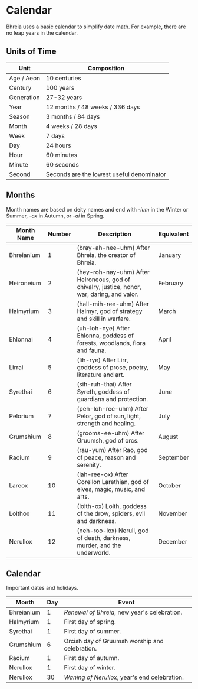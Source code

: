 # Calendar

Bhreia uses a basic calendar to simplify date math. For example, there are no leap years in the calendar.

## Units of Time

| Unit       | Composition                               |
| ---------- | ----------------------------------------- |
| Age / Aeon | 10 centuries                              |
| Century    | 100 years                                 |
| Generation | 27-32 years                               |
| Year       | 12 months / 48 weeks / 336 days           |
| Season     | 3 months / 84 days                        |
| Month      | 4 weeks / 28 days                         |
| Week       | 7 days                                    |
| Day        | 24 hours                                  |
| Hour       | 60 minutes                                |
| Minute     | 60 seconds                                |
| Second     | Seconds are the lowest useful denominator |

## Months

Month names are based on deity names and end with *-ium* in the Winter or Summer, *-ox* in Autumn, or *-ai* in Spring.

| Month Name | Number | Description | Equivalent |
|---|---|---|---|
| Bhreianium | 1 | (bray-ah-nee-uhm) After Bhreia, the creator of Bhreia. | January |
| Heironeium | 2 | (hey-roh-nay-uhm) After Heironeous, god of chivalry, justice, honor, war, daring, and valor. | February |
| Halmyrium  | 3 | (hall-mih-ree-uhm) After Halmyr, god of strategy and skill in warfare. | March |
| Ehlonnai   | 4 | (uh-loh-nye) After Ehlonna, goddess of forests, woodlands, flora and fauna. | April |
| Lirrai     | 5 | (lih-rye) After Lirr, goddess of prose, poetry, literature and art. | May |
| Syrethai   | 6 | (sih-ruh-thai) After Syreth, goddess of guardians and protection. | June |
| Pelorium   | 7 | (peh-loh-ree-uhm) After Pelor, god of sun, light, strength and healing. | July |
| Grumshium  | 8 | (grooms-ee-uhm) After Gruumsh, god of orcs. | August |
| Raoium     | 9 | (rau-yum) After Rao, god of peace, reason and serenity. | September |
| Lareox     | 10 | (lah-ree-ox) After Corellon Larethian, god of elves, magic, music, and arts. | October |
| Lolthox    | 11 | (lolth-ox) Lolth, goddess of the drow, spiders, evil and darkness. | November |
| Nerullox   | 12 | (neh-roo-lox) Nerull, god of death, darkness, murder, and the underworld. | December |

## Calendar

Important dates and holidays.

| Month       | Day | Event                                                             |
| ----------- | --- | ----------------------------------------------------------------- |
| Bhreianium  | 1   | *Renewal of Bhreia*, new year's celebration.                      |
| Halmyrium   | 1   | First day of spring.                                              |
| Syrethai    | 1   | First day of summer.                                              |
| Grumshium   | 6   | Orcish day of Gruumsh worship and celebration.                    |
| Raoium      | 1   | First day of autumn.                                              |
| Nerullox    | 1   | First day of winter.                                              |
| Nerullox    | 30  | *Waning of Nerullox*, year's end celebration.                     |
